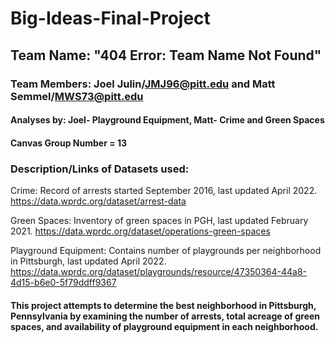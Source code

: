 # Big-Ideas-Final-Project
## Team Name: "404 Error: Team Name Not Found"
### Team Members: Joel Julin/JMJ96@pitt.edu and Matt Semmel/MWS73@pitt.edu
#### Analyses by: Joel- Playground Equipment, Matt- Crime and Green Spaces
#### Canvas Group Number = 13
### Description/Links of Datasets used:
Crime: Record of arrests started September 2016, last updated April 2022. https://data.wprdc.org/dataset/arrest-data

Green Spaces: Inventory of green spaces in PGH, last updated February 2021. https://data.wprdc.org/dataset/operations-green-spaces

Playground Equipment: Contains number of playgrounds per neighborhood in Pittsburgh, last updated April 2022. https://data.wprdc.org/dataset/playgrounds/resource/47350364-44a8-4d15-b6e0-5f79ddff9367

#### This project attempts to determine the best neighborhood in Pittsburgh, Pennsylvania by examining the number of arrests, total acreage of green spaces, and availability of playground equipment in each neighborhood.
